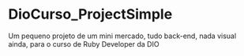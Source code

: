 # DioCurso_ProjectSimple
Um pequeno projeto de um mini mercado, tudo back-end, nada visual ainda, para o curso de Ruby Developer da DIO
